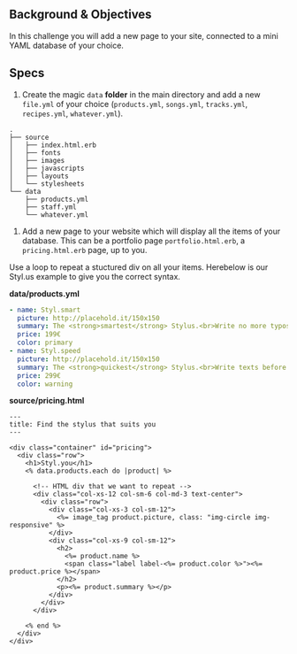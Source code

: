 ## Background & Objectives

In this challenge you will add a new page to your site, connected to a mini YAML database of your choice.

## Specs

1. Create the magic `data` **folder** in the main directory and add a new `file.yml` of your choice (`products.yml`, `songs.yml`, `tracks.yml`, `recipes.yml`, `whatever.yml`).

```
.
├── source
│   ├── index.html.erb
│   ├── fonts
│   ├── images
│   ├── javascripts
│   ├── layouts
│   └── stylesheets
└── data
    ├── products.yml
    ├── staff.yml
    └── whatever.yml
```

1. Add a new page to your website which will display all the items of your database. This can be a portfolio page `portfolio.html.erb`, a `pricing.html.erb` page, up to you.

Use a loop to repeat a stuctured div on all your items. Herebelow is our Styl.us example to give you the correct syntax.

**data/products.yml**

```yaml
- name: Styl.smart
  picture: http://placehold.it/150x150
  summary: The <strong>smartest</strong> Stylus.<br>Write no more typos..
  price: 199€
  color: primary
- name: Styl.speed
  picture: http://placehold.it/150x150
  summary: The <strong>quickest</strong> Stylus.<br>Write texts before you do..
  price: 299€
  color: warning
```

**source/pricing.html**

```erb
---
title: Find the stylus that suits you
---

<div class="container" id="pricing">
  <div class="row">
    <h1>Styl.you</h1>
    <% data.products.each do |product| %>

      <!-- HTML div that we want to repeat -->
      <div class="col-xs-12 col-sm-6 col-md-3 text-center">
        <div class="row">
          <div class="col-xs-3 col-sm-12">
            <%= image_tag product.picture, class: "img-circle img-responsive" %>
          </div>
          <div class="col-xs-9 col-sm-12">
            <h2>
              <%= product.name %>
              <span class="label label-<%= product.color %>"><%= product.price %></span>
            </h2>
            <p><%= product.summary %></p>
          </div>
        </div>
      </div>

    <% end %>
  </div>
</div>
```